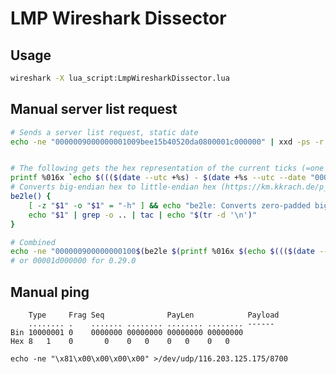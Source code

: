 # LMP Wireshark Dissector

## Usage

```sh
wireshark -X lua_script:LmpWiresharkDissector.lua
```

## Manual server list request

```sh
# Sends a server list request, static date
echo -ne "0000009000000001009bee15b40520da0800001c000000" | xxd -ps -r | cat > /dev/udp/116.203.125.175/8700


# The following gets the hex representation of the current ticks (=one ten millionth of a second) since 0001-01-01
printf %016x `echo $((($(date --utc +%s) - $(date +%s --utc --date "0001-01-01")) * 10000000))`
# Converts big-endian hex to little-endian hex (https://km.kkrach.de/p_bash_conversion/)
be2le() {
	[ -z "$1" -o "$1" = "-h" ] && echo "be2le: Converts zero-padded big-endian hex numbers to little-endian" && return 0
	echo "$1" | grep -o .. | tac | echo "$(tr -d '\n')"
}

# Combined
echo -ne "000000900000000100$(be2le $(printf %016x $(echo $((($(date --utc +%s) - $(date +%s --utc --date "0001-01-01")) * 10000000)))))00001c000000" | xxd -ps -r | cat> /dev/udp/127.0.0.1/8700
# or 00001d000000 for 0.29.0
```

## Manual ping

        Type     Frag Seq              PayLen            Payload
        ........ .    ....... ........ ........ ........ ------
    Bin 10000001 0    0000000 00000000 00000000 00000000
    Hex 8   1    0       0    0   0    0   0    0   0

    echo -ne "\x81\x00\x00\x00\x00" >/dev/udp/116.203.125.175/8700
